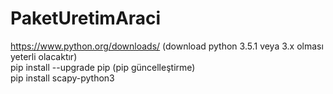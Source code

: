 # PaketUretimAraci

https://www.python.org/downloads/ (download python 3.5.1 veya 3.x olması yeterli olacaktır)<br />
pip install --upgrade pip (pip güncelleştirme)<br />
pip install scapy-python3<br />
